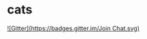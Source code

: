 cats
====
[![Gitter](https://badges.gitter.im/Join Chat.svg)](https://gitter.im/nkbt/cats?utm_source=badge&utm_medium=badge&utm_campaign=pr-badge&utm_content=badge)
